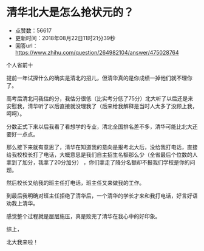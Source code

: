 # 清华北大是怎么抢状元的？
- 点赞数：56617
- 更新时间：2018年08月22日11时21分39秒
- 回答url：https://www.zhihu.com/question/264982104/answer/475028764
<body>
 <p data-pid="VOiVXJtL">个人省前十</p>
 <p data-pid="ArgywBfw">提前一年试探什么的确实是清北的招儿，但清华真的是你成绩一掉他们就不理你了。</p>
 <p data-pid="iq0KyILW">高考后清北问我估的分，我估分很低（比实考分低了75分）北大听了以后还是来安慰我，清华听了以后直接就没理我了（后来给我解释是当时人太多了没顾上我，呵呵）。</p>
 <p data-pid="Gb8rktAT">分数正式下来以后我看了看想学的专业，清北全国排名差不多，清华可能比北大还要好一点点。</p>
 <p data-pid="HpFIl-Dh">那么接下来就有意思了，清华在知道我的意向是报考北大后，没给我打电话，直接给我校校长打了电话，大概意思是我们自主招生名额那么少（全省最后个位数的人拿到了加分，我拿了20分加分） ，你们拿走了降分名额却不报我们学校是你的问题。</p>
 <p data-pid="ittOwdQw">然后校长又给我的班主任打电话，班主任又来做我的工作。</p>
 <p data-pid="ZnUmougm">到最后我明确对班主任拒绝了清华后，一个清华的学长才来和我打电话，好言好语劝我上清华。</p>
 <p data-pid="EVLFsjLi">感觉整个过程就是层层施压，真是败完了清华在我心中的好印象。</p>
 <p data-pid="BeG0pVKN">综上，</p>
 <p data-pid="eFbBYZAn">北大我来啦！</p>
</body>